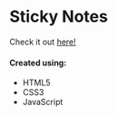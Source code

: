# Sticky Notes
Check it out [here!](https://ianbrdeguzman.github.io/sticky_notes/)
#### Created using:
* HTML5
* CSS3
* JavaScript
